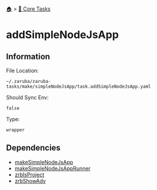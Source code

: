 <!--startTocHeader-->
[🏠](../README.md) > [🥝 Core Tasks](README.md)
# addSimpleNodeJsApp
<!--endTocHeader-->

## Information

File Location:

    ~/.zaruba/zaruba-tasks/make/simpleNodeJsApp/task.addSimpleNodeJsApp.yaml

Should Sync Env:

    false

Type:

    wrapper


## Dependencies

* [makeSimpleNodeJsApp](makeSimpleNodeJsApp.md)
* [makeSimpleNodeJsAppRunner](makeSimpleNodeJsAppRunner.md)
* [zrbIsProject](zrbIsProject.md)
* [zrbShowAdv](zrbShowAdv.md)